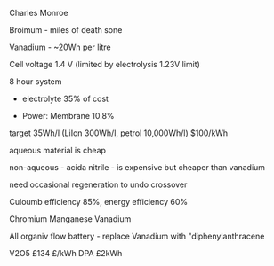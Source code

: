 Charles Monroe


Broimum - miles of death sone 

Vanadium - ~20Wh per litre

Cell voltage 1.4 V
(limited by electrolysis 1.23V limit)

8 hour system

- electrolyte 35% of cost

- Power:
  Membrane 10.8%

target 35Wh/l (LiIon 300Wh/l, petrol 10,000Wh/l)
$100/kWh

aqueous material is cheap

non-aqueous - acida nitrile - is expensive but cheaper than vanadium

need occasional regeneration to undo crossover

Culoumb efficiency 85%, energy efficiency 60%

Chromium
Manganese
Vanadium

All organiv flow battery - replace Vanadium with "diphenylanthracene

V2O5 £134 £/kWh
DPA £2kWh


